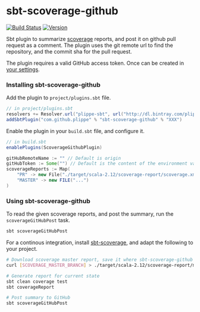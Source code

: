 # sbt-scoverage-github

[![Build Status](https://app.wercker.com/status/8771cc6d453d68d69b7f700810a7eb21/s/master)](https://app.wercker.com/project/byKey/8771cc6d453d68d69b7f700810a7eb21)
[![Version](https://api.bintray.com/packages/plippe/sbt/sbt-scoverage-github/images/download.svg)](https://bintray.com/plippe/sbt/sbt-scoverage-github/_latestVersion)

Sbt plugin to summarize [scoverage](http://scoverage.org/) reports, and post it on github pull request as a comment.
The plugin uses the git remote url to find the repository, and the commit sha for the pull request.

The plugin requires a valid GitHub access token. Once can be created in [your settings](https://github.com/settings/tokens).


### Installing sbt-scoverage-github

Add the plugin to `project/plugins.sbt` file.

```sbt
// in project/plugins.sbt
resolvers += Resolver.url("plippe-sbt", url("http://dl.bintray.com/plippe/sbt"))(Resolver.ivyStylePatterns)
addSbtPlugin("com.github.plippe" % "sbt-scoverage-github" % "XXX")
```

Enable the plugin in your `build.sbt` file, and configure it.

```sbt
// in build.sbt
enablePlugins(ScoverageGithubPlugin)

gitHubRemoteName := "" // Default is origin
gitHubToken := Some("") // Default is the content of the environment variable GITHUB_TOKEN
scoverageReports := Map(
    "PR" -> new File("./target/scala-2.12/scoverage-report/scoverage.xml"),
    "MASTER" -> new FILE("...")
)
```


### Using sbt-scoverage-github

To read the given scoverage reports, and post the summary, run the `scoverageGitHubPost` task.

```bash
sbt scoverageGitHubPost
```

For a continous integration, install [sbt-scoverage](https://github.com/scoverage/sbt-scoverage), and adapt the
following to your project.

```bash
# Download scoverage master report, save it where sbt-scoverage-github will read it
curl [SCOVERAGE_MASTER_BRANCH] > ./target/scala-2.12/scoverage-report/master.scoverage.xml

# Generate report for current state
sbt clean coverage test
sbt coverageReport

# Post summary to GitHub
sbt scoverageGitHubPost
```

